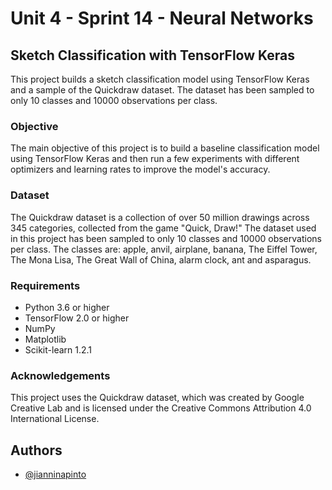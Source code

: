 # Unit 4 - Sprint 14 - Neural Networks 

## Sketch Classification with TensorFlow Keras

This project builds a sketch classification model using TensorFlow Keras and a sample of the Quickdraw dataset. The dataset has been sampled to only 10 classes and 10000 observations per class.

### Objective
The main objective of this project is to build a baseline classification model using TensorFlow Keras and then run a few experiments with different optimizers and learning rates to improve the model's accuracy.

### Dataset
The Quickdraw dataset is a collection of over 50 million drawings across 345 categories, collected from the game "Quick, Draw!" The dataset used in this project has been sampled to only 10 classes and 10000 observations per class. The classes are: apple, anvil, airplane, banana, The Eiffel Tower, The Mona Lisa, The Great Wall of China, alarm clock, ant and asparagus.

### Requirements
- Python 3.6 or higher
- TensorFlow 2.0 or higher
- NumPy
- Matplotlib
- Scikit-learn 1.2.1
### Acknowledgements

This project uses the Quickdraw dataset, which was created by Google Creative Lab and is licensed under the Creative Commons Attribution 4.0 International License.




## Authors

- [@jianninapinto](https://www.github.com/jianninapinto)


